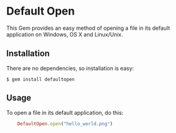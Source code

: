 # Default Open

This Gem provides an easy method of opening a file in its default application on Windows, OS X and Linux/Unix.

## Installation

There are no dependencies, so installation is easy:

    $ gem install defaultopen


## Usage

To open a file in its default application, do this:


```ruby
    DefaultOpen.open("hello_world.png")
```

